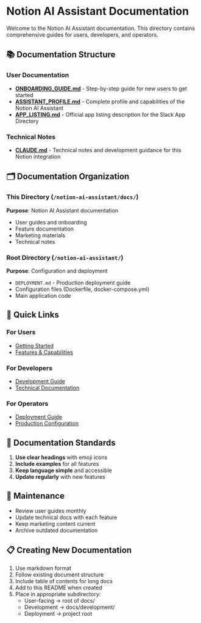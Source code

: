 # Notion AI Assistant Documentation

Welcome to the Notion AI Assistant documentation. This directory contains comprehensive guides for users, developers, and operators.

## 📚 Documentation Structure

### User Documentation
- **[ONBOARDING_GUIDE.md](ONBOARDING_GUIDE.md)** - Step-by-step guide for new users to get started
- **[ASSISTANT_PROFILE.md](ASSISTANT_PROFILE.md)** - Complete profile and capabilities of the Notion AI Assistant
- **[APP_LISTING.md](APP_LISTING.md)** - Official app listing description for the Slack App Directory

### Technical Notes
- **[CLAUDE.md](CLAUDE.md)** - Technical notes and development guidance for this Notion integration

## 🗂️ Documentation Organization

### This Directory (`/notion-ai-assistant/docs/`)
**Purpose**: Notion AI Assistant documentation
- User guides and onboarding
- Feature documentation  
- Marketing materials
- Technical notes

### Root Directory (`/notion-ai-assistant/`)
**Purpose**: Configuration and deployment
- `DEPLOYMENT.md` - Production deployment guide
- Configuration files (Dockerfile, docker-compose.yml)
- Main application code

## 🚀 Quick Links

### For Users
- [Getting Started](ONBOARDING_GUIDE.md)
- [Features & Capabilities](ASSISTANT_PROFILE.md)

### For Developers
- [Development Guide](../CLAUDE.md)
- [Technical Documentation](CLAUDE.md)

### For Operators
- [Deployment Guide](../DEPLOYMENT.md)
- [Production Configuration](../config.py)

## 📝 Documentation Standards

1. **Use clear headings** with emoji icons
2. **Include examples** for all features
3. **Keep language simple** and accessible
4. **Update regularly** with new features

## 🔄 Maintenance

- Review user guides monthly
- Update technical docs with each feature
- Keep marketing content current
- Archive outdated documentation

## 📋 Creating New Documentation

1. Use markdown format
2. Follow existing document structure
3. Include table of contents for long docs
4. Add to this README when created
5. Place in appropriate subdirectory:
   - User-facing → root of docs/
   - Development → docs/development/
   - Deployment → project root